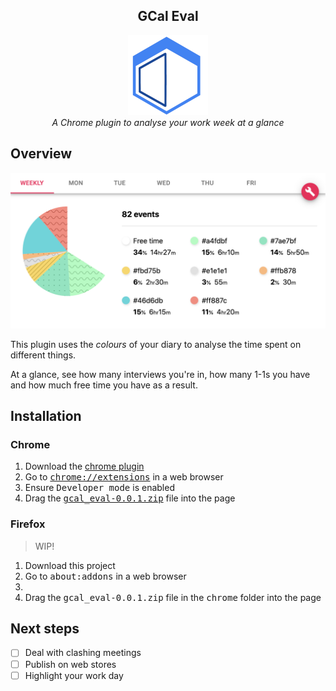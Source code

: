 <h2 align="center">GCal Eval</h2>
<p align="center">
  <img
    alt="logo"
    src="dist/icons/icon128.png"
  />
  <br />
  <i>A Chrome plugin to analyse your work week at a glance</i>
</p>

## Overview

<img
    alt="demo"
    src="preview.png"
/>

This plugin uses the _colours_ of your diary to analyse the time spent on different things.

At a glance, see how many interviews you're in, how many 1-1s you have and how much free time you have as a result.


## Installation

### Chrome

1. Download the [chrome plugin](https://github.com/domtronn/chrome-extension-gcal-eval/raw/master/chrome/gcal_eval-0.0.1.zip)
2. Go to [<kbd>chrome://extensions</kbd>](chrome://extensions) in a web browser
3. Ensure <kbd>Developer mode</kbd> is enabled
5. Drag the [<kbd>gcal_eval-0.0.1.zip</kbd>](https://github.com/domtronn/chrome-extension-gcal-eval/raw/master/chrome/gcal_eval-0.0.1.zip) file into the page

### Firefox

> WIP!

1. Download this project
2. Go to <kbd>about:addons</kbd> in a web browser
3. 
4. Drag the <kbd>gcal_eval-0.0.1.zip</kbd> file in the <kbd>chrome</kbd> folder into the page

## Next steps

- [ ] Deal with clashing meetings
- [ ] Publish on web stores
- [ ] Highlight your work day
